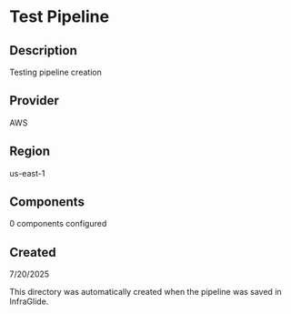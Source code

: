 # Test Pipeline

## Description
Testing pipeline creation

## Provider
AWS

## Region
us-east-1

## Components
0 components configured

## Created
7/20/2025

This directory was automatically created when the pipeline was saved in InfraGlide.
